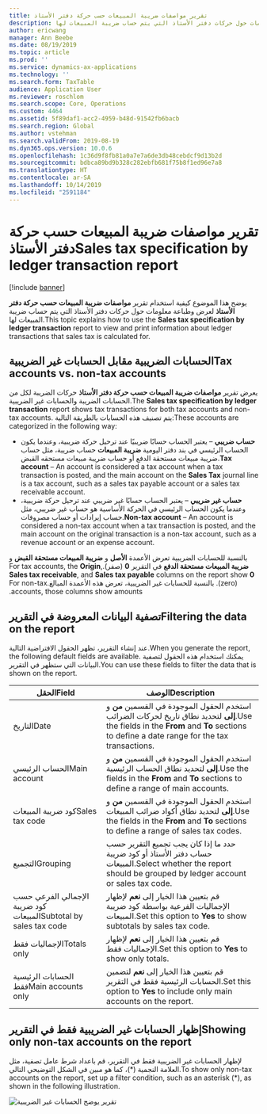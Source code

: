 ```yaml
---
title: تقرير مواصفات ضريبة المبيعات حسب حركة دفتر الأستاذ
description: يوضح هذا الموضوع كيفية استخدام ‏‫تقرير مواصفات ضريبة المبيعات حسب حركة دفتر الأستاذ‬ لعرض وطباعة معلومات حول حركات دفتر الأستاذ التي يتم حساب ضريبة المبيعات لها.
author: ericwang
manager: Ann Beebe
ms.date: 08/19/2019
ms.topic: article
ms.prod: ''
ms.service: dynamics-ax-applications
ms.technology: ''
ms.search.form: TaxTable
audience: Application User
ms.reviewer: roschlom
ms.search.scope: Core, Operations
ms.custom: 4464
ms.assetid: 5f89daf1-acc2-4959-b48d-91542fb6bacb
ms.search.region: Global
ms.author: vstehman
ms.search.validFrom: 2019-08-19
ms.dyn365.ops.version: 10.0.6
ms.openlocfilehash: 1c36d9f8fb81a0a7e7a6de3db48cebdcf9d13b2d
ms.sourcegitcommit: bdbca89bd9b328c282ebfb681f75b8f1ed96e7a8
ms.translationtype: HT
ms.contentlocale: ar-SA
ms.lasthandoff: 10/14/2019
ms.locfileid: "2591184"
---
```

# <a name="sales-tax-specification-by-ledger-transaction-report"></a><span data-ttu-id="f2a7f-103">تقرير مواصفات ضريبة المبيعات حسب حركة دفتر الأستاذ</span><span class="sxs-lookup"><span data-stu-id="f2a7f-103">Sales tax specification by ledger transaction report</span></span>
[!include [banner](../includes/banner.md)]

<span data-ttu-id="f2a7f-104">يوضح هذا الموضوع كيفية استخدام ‏‫تقرير **مواصفات ضريبة المبيعات حسب حركة دفتر الأستاذ**‬ لعرض وطباعة معلومات حول حركات دفتر الأستاذ التي يتم حساب ضريبة المبيعات لها.</span><span class="sxs-lookup"><span data-stu-id="f2a7f-104">This topic explains how to use the **Sales tax specification by ledger transaction** report to view and print information about ledger transactions that sales tax is calculated for.</span></span>

## <a name="tax-accounts-vs-non-tax-accounts"></a><span data-ttu-id="f2a7f-105">الحسابات الضريبية مقابل الحسابات غير الضريبية</span><span class="sxs-lookup"><span data-stu-id="f2a7f-105">Tax accounts vs. non-tax accounts</span></span>

<span data-ttu-id="f2a7f-106">يعرض تقرير **‏‫مواصفات ضريبة المبيعات حسب حركة دفتر الأستاذ‬** حركات الضريبة لكل من الحسابات الضريبة والحسابات غير الضريبية.</span><span class="sxs-lookup"><span data-stu-id="f2a7f-106">The **Sales tax specification by ledger transaction** report shows tax transactions for both tax accounts and non-tax accounts.</span></span> <span data-ttu-id="f2a7f-107">يتم تصنيف هذه الحسابات بالطريقة التالية:</span><span class="sxs-lookup"><span data-stu-id="f2a7f-107">These accounts are categorized in the following way:</span></span>

- <span data-ttu-id="f2a7f-108">**حساب ضريبي** – يعتبر الحساب حسابًا ضريبيًا عند ترحيل حركة ضريبية، وعندما يكون الحساب الرئيسي في بند دفتر اليومية **ضريبة المبيعات** حساب ضريبة، مثل حساب ضريبة مبيعات مستحقة الدفع أو حساب ضريبة مبيعات مستحقه القبض.</span><span class="sxs-lookup"><span data-stu-id="f2a7f-108">**Tax account** – An account is considered a tax account when a tax transaction is posted, and the main account on the **Sales Tax** journal line is a tax account, such as a sales tax payable account or a sales tax receivable account.</span></span>
- <span data-ttu-id="f2a7f-109">**حساب غير ضريبي** – يعتبر الحساب حسابًا غير ضريبي عند ترحيل حركة ضريبية، وعندما يكون الحساب الرئيسي في الحركة الأساسية هو حساب غير ضريبي، مثل حساب إيرادات أو حساب مصروفات.</span><span class="sxs-lookup"><span data-stu-id="f2a7f-109">**Non-tax account** – An account is considered a non-tax account when a tax transaction is posted, and the main account on the original transaction is a non-tax account, such as a revenue account or an expense account.</span></span>

<span data-ttu-id="f2a7f-110">بالنسبة للحسابات الضريبية تعرض الأعمدة **الأصل** و **‏‫ضريبة المبيعات مستحقة القبض‬** و **‏‫ضريبة المبيعات مستحقة الدفع** في التقرير **0** (صفر).</span><span class="sxs-lookup"><span data-stu-id="f2a7f-110">For tax accounts, the **Origin**, **Sales tax receivable**, and **Sales tax payable** columns on the report show **0** (zero).</span></span> <span data-ttu-id="f2a7f-111">بالنسبة للحسابات غير الضريبية، تعرض هذه الأعمدة المبالغ.</span><span class="sxs-lookup"><span data-stu-id="f2a7f-111">For non-tax accounts, those columns show amounts.</span></span>

## <a name="filtering-the-data-on-the-report"></a><span data-ttu-id="f2a7f-112">تصفية البيانات المعروضة في التقرير</span><span class="sxs-lookup"><span data-stu-id="f2a7f-112">Filtering the data on the report</span></span>

<span data-ttu-id="f2a7f-113">عند إنشاء التقرير، تظهر الحقول الافتراضية التالية.</span><span class="sxs-lookup"><span data-stu-id="f2a7f-113">When you generate the report, the following default fields are available.</span></span> <span data-ttu-id="f2a7f-114">يمكنك استخدام هذه الحقول لتصفية البيانات التي ستظهر في التقرير.</span><span class="sxs-lookup"><span data-stu-id="f2a7f-114">You can use these fields to filter the data that is shown on the report.</span></span>

| <span data-ttu-id="f2a7f-115">الحقل</span><span class="sxs-lookup"><span data-stu-id="f2a7f-115">Field</span></span>                      | <span data-ttu-id="f2a7f-116">‏‏الوصف</span><span class="sxs-lookup"><span data-stu-id="f2a7f-116">Description</span></span> |
|----------------------------|-------------|
| <span data-ttu-id="f2a7f-117">التاريخ</span><span class="sxs-lookup"><span data-stu-id="f2a7f-117">Date</span></span>                       | <span data-ttu-id="f2a7f-118">استخدم الحقول الموجودة في القسمين **من** و **إلى** لتحديد نطاق تاريخ لحركات الضرائب.</span><span class="sxs-lookup"><span data-stu-id="f2a7f-118">Use the fields in the **From** and **To** sections to define a date range for the tax transactions.</span></span> |
| <span data-ttu-id="f2a7f-119">الحساب الرئيسي</span><span class="sxs-lookup"><span data-stu-id="f2a7f-119">Main account</span></span>               | <span data-ttu-id="f2a7f-120">استخدم الحقول الموجودة في القسمين **من** و **إلى** لتحديد نطاق الحساب الرئيسية.</span><span class="sxs-lookup"><span data-stu-id="f2a7f-120">Use the fields in the **From** and **To** sections to define a range of main accounts.</span></span> |
| <span data-ttu-id="f2a7f-121">كود ضريبة المبيعات</span><span class="sxs-lookup"><span data-stu-id="f2a7f-121">Sales tax code</span></span>             | <span data-ttu-id="f2a7f-122">استخدم الحقول الموجودة في القسمين **من** و **إلى** لتحديد نطاق أكواد ضرائب المبيعات.</span><span class="sxs-lookup"><span data-stu-id="f2a7f-122">Use the fields in the **From** and **To** sections to define a range of sales tax codes.</span></span> |
| <span data-ttu-id="f2a7f-123">التجميع</span><span class="sxs-lookup"><span data-stu-id="f2a7f-123">Grouping</span></span>                   | <span data-ttu-id="f2a7f-124">حدد ما إذا كان يجب تجميع التقرير حسب حساب دفتر الأستاذ أو كود ضريبة المبيعات.</span><span class="sxs-lookup"><span data-stu-id="f2a7f-124">Select whether the report should be grouped by ledger account or sales tax code.</span></span> |
| <span data-ttu-id="f2a7f-125">الإجمالي الفرعي حسب كود ضريبة المبيعات</span><span class="sxs-lookup"><span data-stu-id="f2a7f-125">Subtotal by sales tax code</span></span> | <span data-ttu-id="f2a7f-126">قم بتعيين هذا الخيار إلى **نعم** لإظهار الإجماليات الفرعية بواسطة كود ضريبة المبيعات.</span><span class="sxs-lookup"><span data-stu-id="f2a7f-126">Set this option to **Yes** to show subtotals by sales tax code.</span></span> |
| <span data-ttu-id="f2a7f-127">الإجماليات فقط</span><span class="sxs-lookup"><span data-stu-id="f2a7f-127">Totals only</span></span>                | <span data-ttu-id="f2a7f-128">قم بتعيين هذا الخيار إلى **نعم** لإظهار الإجماليات فقط.</span><span class="sxs-lookup"><span data-stu-id="f2a7f-128">Set this option to **Yes** to show only totals.</span></span> |
| <span data-ttu-id="f2a7f-129">الحسابات الرئيسية فقط</span><span class="sxs-lookup"><span data-stu-id="f2a7f-129">Main accounts only</span></span>         | <span data-ttu-id="f2a7f-130">قم بتعيين هذا الخيار إلى **نعم** لتضمين الحسابات الرئيسية فقط في التقرير.</span><span class="sxs-lookup"><span data-stu-id="f2a7f-130">Set this option to **Yes** to include only main accounts on the report.</span></span> |

## <a name="showing-only-non-tax-accounts-on-the-report"></a><span data-ttu-id="f2a7f-131">إظهار الحسابات غير الضريبية فقط في التقرير</span><span class="sxs-lookup"><span data-stu-id="f2a7f-131">Showing only non-tax accounts on the report</span></span>

<span data-ttu-id="f2a7f-132">لإظهار الحسابات غير الضريبية فقط في التقرير، قم باعداد شرط عامل تصفية، مثل العلامة النجمية (\*)، كما هو مبين في الشكل التوضيحي التالي.</span><span class="sxs-lookup"><span data-stu-id="f2a7f-132">To show only non-tax accounts on the report, set up a filter condition, such as an asterisk (\*), as shown in the following illustration.</span></span>

![تقرير يوضح الحسابات غير الضريبية](media/taxspecperledgertrans.png)

